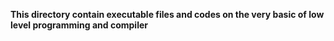 **This directory contain executable files and codes on the very basic of low level programming and compiler**

